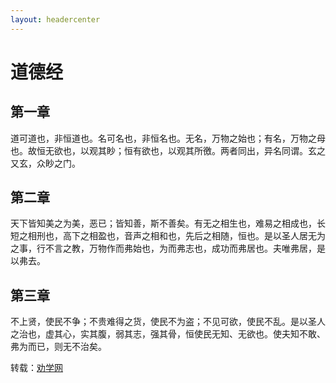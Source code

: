 ```yaml
---
layout: headercenter
---
```


# 道德经

## 第一章

道可道也，非恒道也。名可名也，非恒名也。无名，万物之始也；有名，万物之母也。故恒无欲也，以观其眇；恒有欲也，以观其所徼。两者同出，异名同谓。玄之又玄，众眇之门。 

## 第二章

天下皆知美之为美，恶已；皆知善，斯不善矣。有无之相生也，难易之相成也，长短之相刑也，高下之相盈也，音声之相和也，先后之相随，恒也。是以圣人居无为之事，行不言之教，万物作而弗始也，为而弗志也，成功而弗居也。夫唯弗居，是以弗去。

## 第三章

不上贤，使民不争；不贵难得之货，使民不为盗；不见可欲，使民不乱。是以圣人之治也，虚其心，实其腹，弱其志，强其骨，恒使民无知、无欲也。使夫知不敢、弗为而已，则无不治矣。

转载：[劝学网](http://www.quanxue.cn/CT_DaoJia/LaoZiIndex.html)
